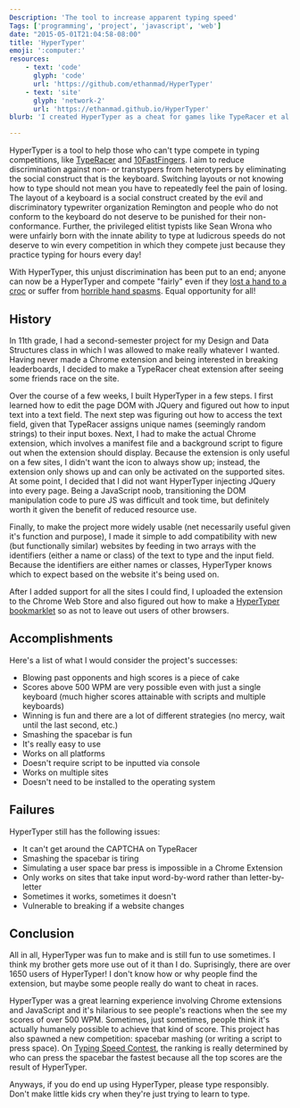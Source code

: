 ```yaml
---
Description: 'The tool to increase apparent typing speed'
Tags: ['programming', 'project', 'javascript', 'web']
date: "2015-05-01T21:04:58-08:00"
title: 'HyperTyper'
emoji: ':computer:'
resources:
    - text: 'code'
      glyph: 'code'
      url: 'https://github.com/ethanmad/HyperTyper'
    - text: 'site'
      glyph: 'network-2'
      url: 'https://ethanmad.github.io/HyperTyper'
blurb: 'I created HyperTyper as a cheat for games like TypeRacer et al. in high school as a Chrome extension and bookmarklet. Since then, some part of the Chrome extension API broke and I removed the extension from the Chrome store.  The tool is stil available as a working bookmarklet, though some sites (notably TypeRacer) have implemented defenses against it. The following text is the associated write-up I published along with the project on my original website.'

---
```



  HyperTyper is a tool to help those who can't type compete in typing competitions, like [TypeRacer][typeracer] and [10FastFingers][10ff].
  I aim to reduce discrimination against non- or transtypers from heterotypers by eliminating the social construct that is the keyboard. Switching layouts or not knowing how to type should not mean you have to repeatedly feel the pain of losing.
  The layout of a keyboard is a social construct created by the evil and discriminatory typewriter organization Remington and people who do not conform to the keyboard do not deserve to be punished for their non-conformance.
  Further, the privileged elitist typists like Sean Wrona who were unfairly born with the innate ability to type at ludicrous speeds do not deserve to win every competition in which they compete just because they practice typing for hours every day!

  With HyperTyper, this unjust discrimination has been put to an end; anyone can now be a HyperTyper and compete "fairly" even if they [lost a hand to a croc][hook] or suffer from [horrible hand spasms][spasms].
  Equal opportunity for all!

  [typeracer]: http://typeracer.com/ "Real-time racing against real people."
  [10ff]: http://10fastfingers.com/ "Testing and competitions with daily leaderboards."
  [hook]: http://en.wikipedia.org/wiki/Captain_Hook "Do you like codfish?"
  [spasms]: https://gist.github.com/anonymous/bd15723d8e9118c1ea48 "gerangfelmHEALPAgerna!!"

## History
  In 11th grade, I had a second-semester project for my Design and Data Structures class in which I was allowed to make really whatever I wanted.
  Having never made a Chrome extension and being interested in breaking leaderboards, I decided to make a TypeRacer cheat extension after seeing some friends race on the site.

  Over the course of a few weeks, I built HyperTyper in a few steps.
  I first learned how to edit the page DOM with JQuery and figured out how to input text into a text field.
  The next step was figuring out how to access the text field, given that TypeRacer assigns unique names (seemingly random strings) to their input boxes.
  Next, I had to make the actual Chrome extension, which involves a manifest file and a background script to figure out when the extension should display.
  Because the extension is only useful on a few sites, I didn't want the icon to always show up; instead, the extension only shows up and can only be activated on the supported sites.
  At some point, I decided that I did not want HyperTyper injecting JQuery into every page.
  Being a JavaScript noob, transitioning the DOM manipulation code to pure JS was difficult and took time, but definitely worth it given the benefit of reduced resource use.

  Finally, to make the project more widely usable (net necessarily useful given it's function and purpose), I made it simple to add compatibility with new (but functionally similar) websites by feeding in two arrays with the identifiers (either a name or class) of the text to type and the input field. Because the identifiers are either names or classes, HyperTyper knows which to expect based on the website it's being used on.

  After I added support for all the sites I could find, I uploaded the extension to the Chrome Web Store and also figured out how to make a [HyperTyper bookmarklet][bookmarklet] so as not to leave out users of other browsers.

  [bookmarklet]: javascript:(function()%7Bfor(var%20textOptions%3D%5B%22nonHideableWords%20unselectable%22%2C%22cw-QuotePanel-textToTypePanel%22%2C%22row1%22%2C%22practiceText%22%2C%22textData%22%5D%2CinputBoxOptions%3D%5B%22txtInput%22%2C%22cw-TypedinputBox%20race-go%22%2C%22form-control%22%2C%22tentry%22%2C%22userData%22%5D%2Cwebsite%3D-1%2CclassOrId%3D-1%2Cw%3D0%3Bw%3CtextOptions.length%3Bw%2B%2B)if(null!%3Ddocument.getElementsByClassName(textOptions%5Bw%5D)%5B0%5D)%7Bwebsite%3Dw%3BclassOrId%3D0%3Bbreak%7Delse%20if(null!%3Ddocument.getElementById(textOptions%5Bw%5D))%7Bwebsite%3Dw%3BclassOrId%3D1%3Bbreak%7Dif(-1%3Cwebsite%26%26-1%3CclassOrId)%7Bvar%20text%3B0%3D%3D%3DclassOrId%3Ftext%3Ddocument.getElementsByClassName(textOptions%5Bwebsite%5D)%5B0%5D.textContent%3A1%3D%3D%3DclassOrId%26%26(text%3Ddocument.getElementById(textOptions%5Bwebsite%5D).textContent)%3Bvar%20numWords%3Dtext.split(%22%20%22).length%2CinputBox%3Bnull!%3Ddocument.getElementsByClassName(inputBoxOptions%5Bwebsite%5D)%5B0%5D%3FinputBox%3Ddocument.getElementsByClassName(inputBoxOptions%5Bwebsite%5D)%5B0%5D%3Anull!%3Ddocument.getElementById(inputBoxOptions%5Bwebsite%5D)%26%26(inputBox%3Ddocument.getElementById(inputBoxOptions%5Bwebsite%5D))%3Bi%3D0%3Bvar%20addWord%3Dfunction()%7Bif(!(i%3E%3DnumWords))if(word%3Dtext.split(%22%20%22)%5Bi%2B%2B%5D%2C3%3D%3D%3Dwebsite)for(inputBox.value%3D%22%22%2Cl%3D0%3Bl%3Cword.length%3Bl%2B%2B)inputBox.value%2B%3Dword%5Bl%5D%3Belse%20inputBox.value%3Dword%7D%3BaddWord()%3Bwindow.onkeyup%3Dfunction(a)%7B32%3D%3D(a.keyCode%3Fa.keyCode%3Aa.which)%26%26addWord()%7D%7D%7D)() "Drag to your bookmarks bar!"

## Accomplishments
  Here's a list of what I would consider the project's successes:

  -  Blowing past opponents and high scores is a piece of cake
  -  Scores above 500 WPM are very possible even with just a single keyboard (much higher scores attainable with scripts and multiple keyboards)
  -  Winning is fun and there are a lot of different strategies (no mercy, wait until the last second, etc.)
  -  Smashing the spacebar is fun
  -  It's really easy to use
  -  Works on all platforms
  -  Doesn't require script to be inputted via console
  -  Works on multiple sites
  -  Doesn't need to be installed to the operating system


## Failures
  HyperTyper still has the following issues:

  -  It can't get around the CAPTCHA on TypeRacer
  -  Smashing the spacebar is tiring
  -  Simulating a user space bar press is impossible in a Chrome Extension
  -  Only works on sites that take input word-by-word rather than letter-by-letter
  -  Sometimes it works, sometimes it doesn't
  -  Vulnerable to breaking if a website changes

## Conclusion
  All in all, HyperTyper was fun to make and is still fun to use sometimes. I think my brother gets more use out of it than I do.
  Suprisingly, there are over 1650 users  of HyperTyper! I don't know how or why people find the extension, but maybe some people really do want to cheat in races.

  HyperTyper was a great learning experience involving Chrome extensions and JavaScript and it's hilarious to see people's reactions when the see my scores of over 500 WPM.
  Sometimes, just sometimes, people think it's actually humanely possible to achieve that kind of score.
  This project has also spawned a new competition: spacebar mashing (or writing a script to press space).
  On [Typing Speed Contest][tsc], the ranking is really determined by who can press the spacebar the fastest because all the top scores are the result of HyperTyper.

  Anyways, if you do end up using HyperTyper, please type responsibly. Don't make little kids cry when they're just trying to learn to type.

  [tsc]: http://typingspeedcontest.com "Yours truly on top."
